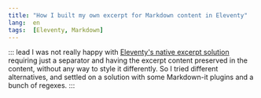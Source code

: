 ```yaml
---
title: "How I built my own excerpt for Markdown content in Eleventy"
lang:  en
tags:  [Eleventy, Markdown]
---
```


::: lead
I was not really happy with [Eleventy's native excerpt solution](https://www.11ty.dev/docs/data-frontmatter-customize/#example-parse-excerpts-from-content) requiring just a separator and having the excerpt content preserved in the content, without any way to style it differently. So I tried different alternatives, and settled on a solution with some Markdown-it plugins and a bunch of regexes.
:::


